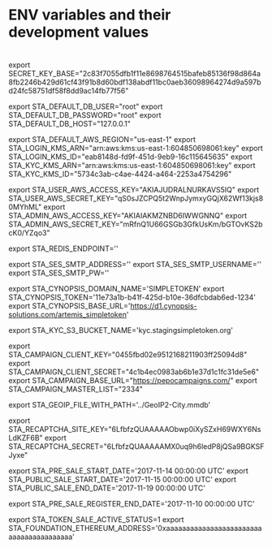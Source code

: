 # ENV variables and their development values
#

export SECRET_KEY_BASE="2c83f7055dfb1f11e8698764515bafeb85136f98d864a8fb2246b429d61cf43f91b8d60bdf138abdf11bc0aeb36098964274d9a597bd24fc58751df58f8dd9ac14fb77f56"

export STA_DEFAULT_DB_USER="root"
export STA_DEFAULT_DB_PASSWORD="root"
export STA_DEFAULT_DB_HOST="127.0.0.1"

export STA_DEFAULT_AWS_REGION="us-east-1"
export STA_LOGIN_KMS_ARN="arn:aws:kms:us-east-1:604850698061:key"
export STA_LOGIN_KMS_ID="eab8148d-fd9f-451d-9eb9-16c115645635"
export STA_KYC_KMS_ARN="arn:aws:kms:us-east-1:604850698061:key"
export STA_KYC_KMS_ID="5734c3ab-c4ae-4424-a464-2253a4754296"

export STA_USER_AWS_ACCESS_KEY="AKIAJUDRALNURKAVS5IQ"
export STA_USER_AWS_SECRET_KEY="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"
export STA_ADMIN_AWS_ACCESS_KEY="AKIAIAKMZNBD6IWWGNNQ"
export STA_ADMIN_AWS_SECRET_KEY="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"

export STA_REDIS_ENDPOINT=''

export STA_SES_SMTP_ADDRESS=''
export STA_SES_SMTP_USERNAME=''
export STA_SES_SMTP_PW=''

export STA_CYNOPSIS_DOMAIN_NAME='SIMPLETOKEN'
export STA_CYNOPSIS_TOKEN='11e73a1b-b41f-425d-b10e-36dfcbdab6ed-1234'
export STA_CYNOPSIS_BASE_URL='https://d1.cynopsis-solutions.com/artemis_simpletoken'

export STA_KYC_S3_BUCKET_NAME='kyc.stagingsimpletoken.org'

export STA_CAMPAIGN_CLIENT_KEY="0455fbd02e9512168211903ff25094d8"
export STA_CAMPAIGN_CLIENT_SECRET="4c1b4ec0983ab6b1e37d1c1fc31de5e6"
export STA_CAMPAIGN_BASE_URL="https://pepocampaigns.com/"
export STA_CAMPAIGN_MASTER_LIST="2334"

export STA_GEOIP_FILE_WITH_PATH='../GeoIP2-City.mmdb'

export STA_RECAPTCHA_SITE_KEY="6LfbfzQUAAAAAObwp0iXySZxH69WXY6NsLdKZF6B"
export STA_RECAPTCHA_SECRET="6LfbfzQUAAAAAMX0uq9h6ledP8jQSa9BGKSFJyxe"

export STA_PRE_SALE_START_DATE='2017-11-14 00:00:00 UTC'
export STA_PUBLIC_SALE_START_DATE='2017-11-15 00:00:00 UTC'
export STA_PUBLIC_SALE_END_DATE='2017-11-19 00:00:00 UTC'

export STA_PRE_SALE_REGISTER_END_DATE='2017-11-10 00:00:00 UTC'

export STA_TOKEN_SALE_ACTIVE_STATUS=1
export STA_FOUNDATION_ETHEREUM_ADDRESS='0xaaaaaaaaaaaaaaaaaaaaaaaaaaaaaaaaaaaaaaaa'





